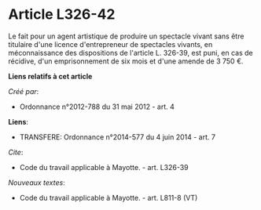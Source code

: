 # Article L326-42

Le fait pour un agent artistique de produire un spectacle vivant sans être titulaire d'une licence d'entrepreneur de
spectacles vivants, en méconnaissance des dispositions de l'article L. 326-39, est puni, en cas de récidive, d'un
emprisonnement de six mois et d'une amende de 3 750 €.

**Liens relatifs à cet article**

_Créé par_:

  - Ordonnance n°2012-788 du 31 mai 2012 - art. 4

**Liens**:

  - TRANSFERE: Ordonnance n°2014-577 du 4 juin 2014 - art. 7

_Cite_:

  - Code du travail applicable à Mayotte. - art. L326-39

_Nouveaux textes_:

  - Code du travail applicable à Mayotte. - art. L811-8 (VT)
